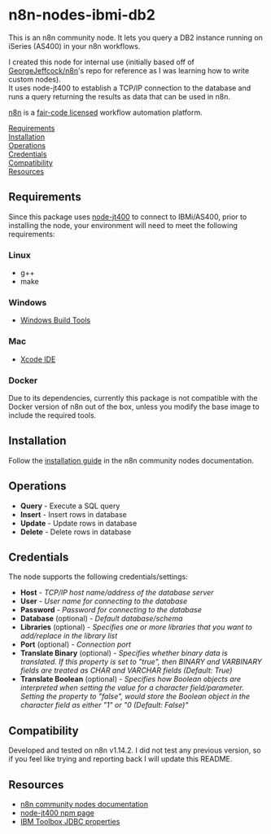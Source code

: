 # n8n-nodes-ibmi-db2

This is an n8n community node. It lets you query a DB2 instance running on iSeries (AS400) in your n8n workflows.

I created this node for internal use (initially based off of [GeorgeJeffcock/n8n](https://github.com/GeorgeJeffcock/n8n)'s repo for reference as I was learning how to write custom nodes).  
It uses node-jt400 to establish a TCP/IP connection to the database and runs a query returning the results as data that can be used in n8n.

[n8n](https://n8n.io/) is a [fair-code licensed](https://docs.n8n.io/reference/license/) workflow automation platform.

[Requirements](#requirements)  
[Installation](#installation)  
[Operations](#operations)  
[Credentials](#credentials)  
[Compatibility](#compatibility)  
[Resources](#resources)  

## Requirements

Since this package uses [node-jt400](https://github.com/tryggingamidstodin/node-jt400) to connect to IBMi/AS400, prior to installing the node, your environment will need to meet the following requirements:

### Linux

* g++
* make

### Windows
* [Windows Build Tools](https://www.npmjs.com/package/windows-build-tools)

### Mac

* [Xcode IDE](https://developer.apple.com/xcode/ide/)

### Docker
Due to its dependencies, currently this package is not compatible with the Docker version of n8n out of the box, unless
you modify the base image to include the required tools.

## Installation

Follow the [installation guide](https://docs.n8n.io/integrations/community-nodes/installation/) in the n8n community nodes documentation.

## Operations

* **Query** - Execute a SQL query
* **Insert** - Insert rows in database
* **Update** - Update rows in database
* **Delete** - Delete rows in database

## Credentials

The node supports the following credentials/settings:
* **Host** - _TCP/IP host name/address of the database server_
* **User** - _User name for connecting to the database_
* **Password** - _Password for connecting to the database_
* **Database** (optional) - _Default database/schema_
* **Libraries** (optional) - _Specifies one or more libraries that you want to add/replace in the library list_
* **Port** (optional) - _Connection port_
* **Translate Binary** (optional) - _Specifies whether binary data is translated. If this property is set to "true", then BINARY and VARBINARY fields are treated as CHAR and VARCHAR fields (Default: True)_
* **Translate Boolean** (optional) - _Specifies how Boolean objects are interpreted when setting the value for a character field/parameter. Setting the property to "false", would store the Boolean object in the character field as either "1" or "0 (Default: False)"_

## Compatibility

Developed and tested on n8n v1.14.2. I did not test any previous version, so if you feel like trying and reporting back I will update this README.

## Resources

* [n8n community nodes documentation](https://docs.n8n.io/integrations/community-nodes/)
* [node-jt400 npm page](https://www.npmjs.com/package/node-jt400)
* [IBM Toolbox JDBC properties](https://www.ibm.com/docs/en/i/7.5?topic=ssw_ibm_i_75/rzahh/javadoc/com/ibm/as400/access/doc-files/JDBCProperties.htm)




